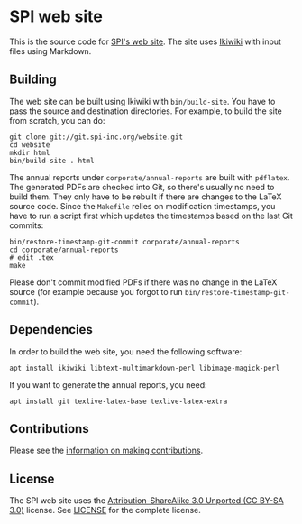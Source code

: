 SPI web site
============

This is the source code for [SPI's web site](https://spi-inc.org/).
The site uses [Ikiwiki](http://ikiwiki.info/) with input files using
Markdown.


Building
--------

The web site can be built using Ikiwiki with `bin/build-site`.  You have
to pass the source and destination directories.  For example, to build
the site from scratch, you can do:

    git clone git://git.spi-inc.org/website.git
    cd website
    mkdir html
    bin/build-site . html

The annual reports under `corporate/annual-reports` are built with
`pdflatex`.  The generated PDFs are checked into Git, so there's usually
no need to build them.  They only have to be rebuilt if there are
changes to the LaTeX source code.  Since the `Makefile` relies on
modification timestamps, you have to run a script first which updates
the timestamps based on the last Git commits:

    bin/restore-timestamp-git-commit corporate/annual-reports
    cd corporate/annual-reports
    # edit .tex
    make

Please don't commit modified PDFs if there was no change in the LaTeX
source (for example because you forgot to run
`bin/restore-timestamp-git-commit`).


Dependencies
------------

In order to build the web site, you need the following software:

    apt install ikiwiki libtext-multimarkdown-perl libimage-magick-perl

If you want to generate the annual reports, you need:

    apt install git texlive-latex-base texlive-latex-extra


Contributions
-------------

Please see the [information on making contributions](CONTRIBUTING.md).


License
-------

The SPI web site uses the [Attribution-ShareAlike 3.0 Unported (CC BY-SA
3.0)](https://creativecommons.org/licenses/by-sa/3.0/) license.  See
[LICENSE](LICENSE) for the complete license.


